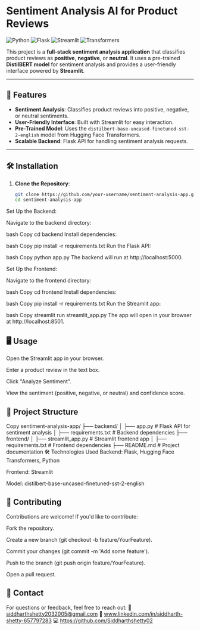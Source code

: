 
# Sentiment Analysis AI for Product Reviews

![Python](https://img.shields.io/badge/Python-3.8%2B-blue)
![Flask](https://img.shields.io/badge/Flask-2.3.2-green)
![Streamlit](https://img.shields.io/badge/Streamlit-1.26.0-orange)
![Transformers](https://img.shields.io/badge/Transformers-4.30.2-yellow)

This project is a **full-stack sentiment analysis application** that classifies product reviews as **positive**, **negative**, or **neutral**. It uses a pre-trained **DistilBERT model** for sentiment analysis and provides a user-friendly interface powered by **Streamlit**.

---

## 🚀 Features
- **Sentiment Analysis**: Classifies product reviews into positive, negative, or neutral sentiments.
- **User-Friendly Interface**: Built with Streamlit for easy interaction.
- **Pre-Trained Model**: Uses the `distilbert-base-uncased-finetuned-sst-2-english` model from Hugging Face Transformers.
- **Scalable Backend**: Flask API for handling sentiment analysis requests.

---

## 🛠️ Installation

1. **Clone the Repository**:
   ```bash
   git clone https://github.com/your-username/sentiment-analysis-app.git
   cd sentiment-analysis-app
Set Up the Backend:

Navigate to the backend directory:

bash
Copy
cd backend
Install dependencies:

bash
Copy
pip install -r requirements.txt
Run the Flask API:

bash
Copy
python app.py
The backend will run at http://localhost:5000.

Set Up the Frontend:

Navigate to the frontend directory:

bash
Copy
cd frontend
Install dependencies:

bash
Copy
pip install -r requirements.txt
Run the Streamlit app:

bash
Copy
streamlit run streamlit_app.py
The app will open in your browser at http://localhost:8501.

## 🖥️ Usage
Open the Streamlit app in your browser.

Enter a product review in the text box.

Click "Analyze Sentiment".

View the sentiment (positive, negative, or neutral) and confidence score.

## 📂 Project Structure
Copy
sentiment-analysis-app/
├── backend/
│   ├── app.py                # Flask API for sentiment analysis
│   ├── requirements.txt      # Backend dependencies
├── frontend/
│   ├── streamlit_app.py      # Streamlit frontend app
│   ├── requirements.txt      # Frontend dependencies
├── README.md                 # Project documentation
🛠️ Technologies Used
Backend: Flask, Hugging Face Transformers, Python

Frontend: Streamlit

Model: distilbert-base-uncased-finetuned-sst-2-english

## 🤝 Contributing
Contributions are welcome! If you'd like to contribute:

Fork the repository.

Create a new branch (git checkout -b feature/YourFeature).

Commit your changes (git commit -m 'Add some feature').

Push to the branch (git push origin feature/YourFeature).

Open a pull request.

## 📧 Contact
For questions or feedback, feel free to reach out:
📧 siddharthshetty2032005@gmail.com
🔗 www.linkedin.com/in/siddharth-shetty-657797283
💻 https://github.com/Siddharthshetty02

